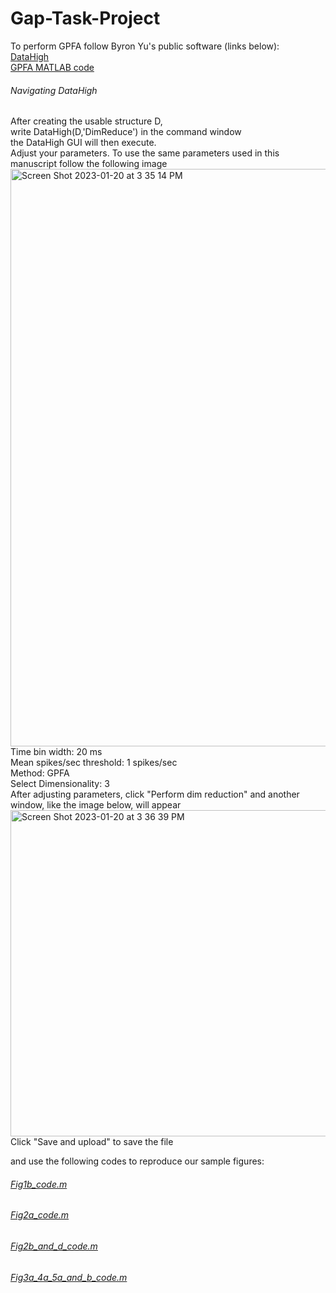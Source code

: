 # Gap-Task-Project

To perform GPFA follow Byron Yu's public software (links below): <br>
[DataHigh](https://users.ece.cmu.edu/~byronyu/software/DataHigh/datahigh.html) <br>
[GPFA MATLAB code](https://users.ece.cmu.edu/~byronyu/software.shtml) <br>

###### Navigating DataHigh
After creating the usable structure D, <br>
write DataHigh(D,'DimReduce') in the command window <br>
the DataHigh GUI will then execute. <br>
Adjust your parameters. To use the same parameters used in this manuscript follow the following image <br>
<img width="924" alt="Screen Shot 2023-01-20 at 3 35 14 PM" src="https://user-images.githubusercontent.com/115491172/213800691-c7ae6f96-f9ed-49a7-9e20-2c6b25adfc2e.png">
Time bin width: 20 ms <br>
Mean spikes/sec threshold: 1 spikes/sec <br>
Method: GPFA <br>
Select Dimensionality: 3 <br>
After adjusting parameters, click "Perform dim reduction" and another window, like the image below, will appear <br>
<img width="522" alt="Screen Shot 2023-01-20 at 3 36 39 PM" src="https://user-images.githubusercontent.com/115491172/213800944-5d88f92a-6ef4-4142-b561-8da9f85788e0.png">
Click "Save and upload" to save the file


and use the following codes to reproduce our sample figures: 
###### [Fig1b_code.m](Fig1b_code.m)
###### [Fig2a_code.m](Fig2a_code.m)
###### [Fig2b_and_d_code.m](Fig2b_and_d_code.m)
###### [Fig3a_4a_5a_and_b_code.m](Fig3a_4a_5a_and_b_code.m)

